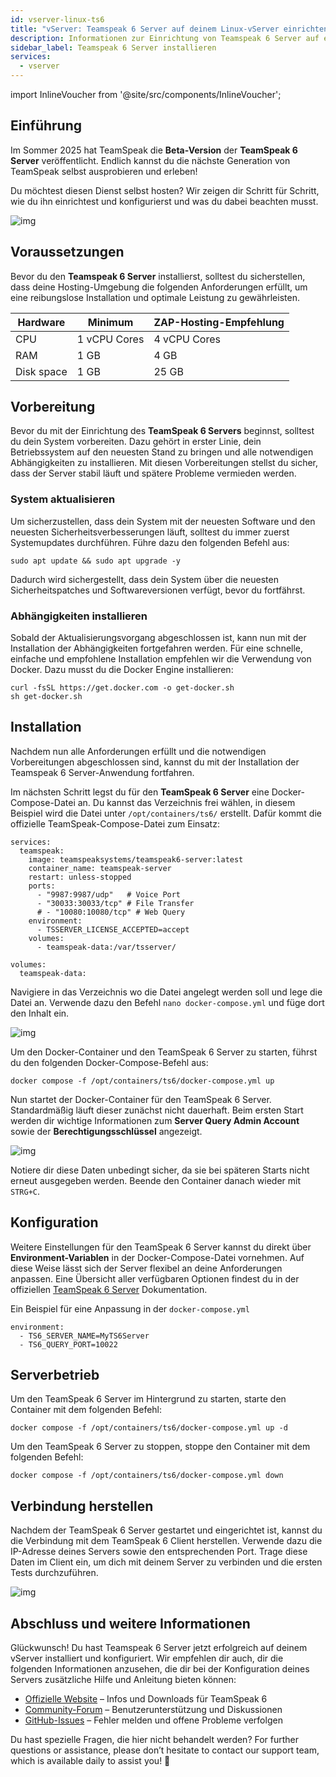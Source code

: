 ```yaml
---
id: vserver-linux-ts6
title: "vServer: Teamspeak 6 Server auf deinem Linux-vServer einrichten"
description: Informationen zur Einrichtung von Teamspeak 6 Server auf einem Linux vServer von ZAP-Hosting – ZAP-Hosting.com Dokumentation
sidebar_label: Teamspeak 6 Server installieren
services:
  - vserver
---
```


import InlineVoucher from '@site/src/components/InlineVoucher';

## Einführung

Im Sommer 2025 hat TeamSpeak die **Beta-Version** der **TeamSpeak 6 Server** veröffentlicht. Endlich kannst du die nächste Generation von TeamSpeak selbst ausprobieren und erleben!

Du möchtest diesen Dienst selbst hosten? Wir zeigen dir Schritt für Schritt, wie du ihn einrichtest und konfigurierst und was du dabei beachten musst.

![img](https://screensaver01.zap-hosting.com/index.php/s/4J6HJjQdRddjGFK/preview)

<InlineVoucher />



## Voraussetzungen

Bevor du den **Teamspeak 6 Server** installierst, solltest du sicherstellen, dass deine Hosting-Umgebung die folgenden Anforderungen erfüllt, um eine reibungslose Installation und optimale Leistung zu gewährleisten.

| Hardware   | Minimum      | ZAP-Hosting-Empfehlung |
| ---------- | ------------ | ---------------------- |
| CPU        | 1 vCPU Cores | 4 vCPU Cores           |
| RAM        | 1 GB         | 4 GB                   |
| Disk space | 1 GB         | 25 GB                  |



## Vorbereitung

Bevor du mit der Einrichtung des **TeamSpeak 6 Servers** beginnst, solltest du dein System vorbereiten. Dazu gehört in erster Linie, dein Betriebssystem auf den neuesten Stand zu bringen und alle notwendigen Abhängigkeiten zu installieren. Mit diesen Vorbereitungen stellst du sicher, dass der Server stabil läuft und spätere Probleme vermieden werden.


### System aktualisieren
Um sicherzustellen, dass dein System mit der neuesten Software und den neuesten Sicherheitsverbesserungen läuft, solltest du immer zuerst Systemupdates durchführen. Führe dazu den folgenden Befehl aus:

```
sudo apt update && sudo apt upgrade -y
```
Dadurch wird sichergestellt, dass dein System über die neuesten Sicherheitspatches und Softwareversionen verfügt, bevor du fortfährst.

### Abhängigkeiten installieren
Sobald der Aktualisierungsvorgang abgeschlossen ist, kann nun mit der Installation der Abhängigkeiten fortgefahren werden. Für eine schnelle, einfache und empfohlene Installation empfehlen wir die Verwendung von Docker. Dazu musst du die Docker Engine installieren:

```
curl -fsSL https://get.docker.com -o get-docker.sh
sh get-docker.sh
```




## Installation
Nachdem nun alle Anforderungen erfüllt und die notwendigen Vorbereitungen abgeschlossen sind, kannst du mit der Installation der Teamspeak 6 Server-Anwendung fortfahren.

Im nächsten Schritt legst du für den **TeamSpeak 6 Server** eine Docker-Compose-Datei an. Du kannst das Verzeichnis frei wählen, in diesem Beispiel wird die Datei unter
 `/opt/containers/ts6/` erstellt. Dafür kommt die offizielle TeamSpeak-Compose-Datei zum Einsatz:

```
services:
  teamspeak:
    image: teamspeaksystems/teamspeak6-server:latest
    container_name: teamspeak-server
    restart: unless-stopped
    ports:
      - "9987:9987/udp"   # Voice Port
      - "30033:30033/tcp" # File Transfer
      # - "10080:10080/tcp" # Web Query
    environment:
      - TSSERVER_LICENSE_ACCEPTED=accept
    volumes:
      - teamspeak-data:/var/tsserver/

volumes:
  teamspeak-data:
```

Navigiere in das Verzeichnis wo die Datei angelegt werden soll und lege die Datei an. Verwende dazu den Befehl `nano docker-compose.yml` und füge dort den Inhalt ein. 

![img](https://screensaver01.zap-hosting.com/index.php/s/yBZTKL8MYgLiJEt/download)


Um den Docker-Container und den TeamSpeak 6 Server zu starten, führst du den folgenden Docker-Compose-Befehl aus:
```
docker compose -f /opt/containers/ts6/docker-compose.yml up
```

Nun startet der Docker-Container für den TeamSpeak 6 Server. Standardmäßig läuft dieser zunächst nicht dauerhaft. Beim ersten Start werden dir wichtige Informationen zum **Server Query Admin Account** sowie der **Berechtigungsschlüssel** angezeigt. 

![img](https://screensaver01.zap-hosting.com/index.php/s/7nNwWkEdG84yx4y/download)

Notiere dir diese Daten unbedingt sicher, da sie bei späteren Starts nicht erneut ausgegeben werden. Beende den Container danach wieder mit `STRG+C`.



## Konfiguration

Weitere Einstellungen für den TeamSpeak 6 Server kannst du direkt über **Environment-Variablen** in der Docker-Compose-Datei vornehmen. Auf diese Weise lässt sich der Server flexibel an deine Anforderungen anpassen. Eine Übersicht aller verfügbaren Optionen findest du in der offiziellen  [TeamSpeak 6 Server](https://github.com/teamspeak/teamspeak6-server/blob/main/CONFIG.md) Dokumentation.

Ein Beispiel für eine Anpassung in der `docker-compose.yml`

```
environment:
  - TS6_SERVER_NAME=MyTS6Server
  - TS6_QUERY_PORT=10022
```



## Serverbetrieb

Um den TeamSpeak 6 Server im Hintergrund zu starten, starte den Container mit dem folgenden Befehl:

```
docker compose -f /opt/containers/ts6/docker-compose.yml up -d
```

Um den TeamSpeak 6 Server zu stoppen, stoppe den Container mit dem folgenden Befehl:

```
docker compose -f /opt/containers/ts6/docker-compose.yml down
```



## Verbindung herstellen

Nachdem der TeamSpeak 6 Server gestartet und eingerichtet ist, kannst du die Verbindung mit dem TeamSpeak 6 Client herstellen. Verwende dazu die IP-Adresse deines Servers sowie den entsprechenden Port. Trage diese Daten im Client ein, um dich mit deinem Server zu verbinden und die ersten Tests durchzuführen.

![img](https://screensaver01.zap-hosting.com/index.php/s/4J6HJjQdRddjGFK/preview)


## Abschluss und weitere Informationen

Glückwunsch! Du hast Teamspeak 6 Server jetzt erfolgreich auf deinem vServer installiert und konfiguriert. Wir empfehlen dir auch, dir die folgenden Informationen anzusehen, die dir bei der Konfiguration deines Servers zusätzliche Hilfe und Anleitung bieten können:

- [Offizielle Website](https://teamspeak.com/en/) – Infos und Downloads für TeamSpeak 6
- [Community-Forum](https://community.teamspeak.com/) – Benutzerunterstützung und Diskussionen
- [GitHub-Issues](https://github.com/teamspeak/teamspeak6-server/issues) – Fehler melden und offene Probleme verfolgen

Du hast spezielle Fragen, die hier nicht behandelt werden?  For further questions or assistance, please don’t hesitate to contact our support team, which is available daily to assist you! 🙂



<InlineVoucher />